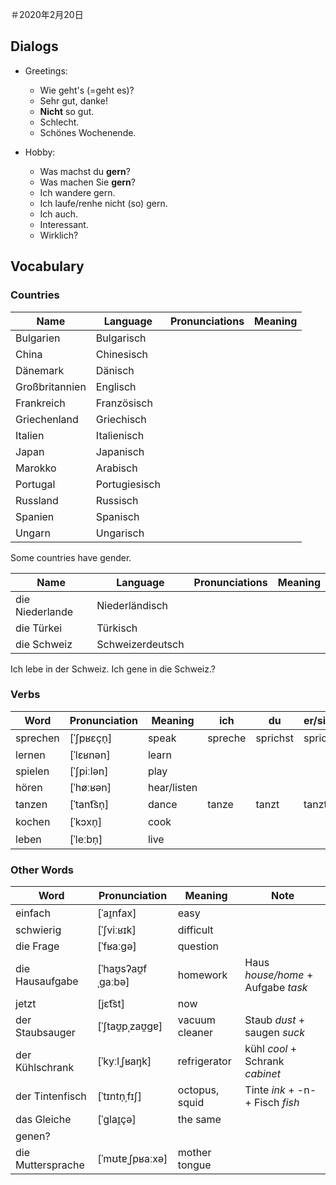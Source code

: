＃2020年2月20日

## Dialogs

- Greetings:
  - Wie geht's (=geht es)?
  - Sehr gut, danke!
  - **Nicht** so gut.
  - Schlecht.
  - Schönes Wochenende.

- Hobby:
  - Was machst du **gern**?
  - Was machen Sie **gern**?
  - Ich wandere gern.
  - Ich laufe/renhe nicht (so) gern.
  - Ich auch.
  - Interessant.
  - Wirklich?

## Vocabulary

### Countries

Name|Language|Pronunciations|Meaning
-|-|-|-
Bulgarien|Bulgarisch
China|Chinesisch
Dänemark|Dänisch
Großbritannien|Englisch
Frankreich|Französisch
Griechenland|Griechisch
Italien|Italienisch
Japan|Japanisch
Marokko|Arabisch
Portugal|Portugiesisch
Russland|Russisch
Spanien|Spanisch
Ungarn|Ungarisch

Some countries have gender.

Name|Language|Pronunciations|Meaning
-|-|-|-
die Niederlande|Niederländisch
die Türkei|Türkisch
die Schweiz|Schweizerdeutsch


Ich lebe in der Schweiz.
Ich gene in die Schweiz.?

### Verbs

Word|Pronunciation|Meaning|ich|du|er/sie/es|wir|ihr|sie/Sie
-|-|-|-|-|-|-|-|-
sprechen|[ˈʃpʁɛçn̩]|speak|spreche|sprichst|spricht||sprecht|
lernen|[ˈlɛʁnən]|learn
spielen|[ˈʃpiːlən]|play
hören|[ˈhøːʁən]|hear/listen
tanzen|[ˈtant͡sn̩]|dance|tanze|tanzt|tanzt
kochen|[ˈkɔxn̩]|cook
leben|[ˈleːbn̩]|live

### Other Words

Word|Pronunciation|Meaning|Note
-|-|-|-
einfach|[ˈaɪ̯nfax]|easy
schwierig|[ˈʃviːʁɪk]|difficult
die Frage|[ˈfʁaːɡə]|question
die Hausaufgabe|[ˈhaʊ̯sʔaʊ̯fˌɡaːbə]|homework|Haus *house/home* +‎ Aufgabe *task*
jetzt|[jɛt͡st]|now
der Staubsauger|[ˈʃtaʊ̯pˌzaʊ̯ɡɐ]|vacuum cleaner|Staub *dust* +‎ saugen *suck*
der Kühlschrank|[ˈkyːlˌʃʁaŋk]|refrigerator|kühl *cool* + Schrank *cabinet*
der Tintenfisch|[ˈtɪntn̩ˌfɪʃ]|octopus, squid|Tinte *ink* +‎ -n- +‎ Fisch *fish*
das Gleiche|[ˈɡlaɪ̯çə]|the same
genen?|
die Muttersprache|[ˈmʊtɐˌʃpʁaːxə]|mother tongue
